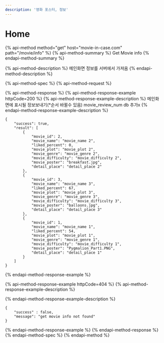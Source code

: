 ```yaml
---
description: '영화 포스터, 정보'
---
```


# Home

{% api-method method="get" host="movie-in-case.com" path="/movie/info" %}
{% api-method-summary %}
Get Movie info
{% endapi-method-summary %}

{% api-method-description %}
 메인화면 정보를 서버에서 가져옴
{% endapi-method-description %}

{% api-method-spec %}
{% api-method-request %}

{% api-method-response %}
{% api-method-response-example httpCode=200 %}
{% api-method-response-example-description %}
메인화면에 표시될 정보보내기\(\*순서 바뀔수 있음\) movie\_review\_num db 추가x
{% endapi-method-response-example-description %}

```
{
    "success": true,
    "result": [
        {
            "movie_id": 2,
            "movie_name": "movie_name 2",
            "liked_percent": 0,
            "movie_plot": "movie_plot 2",
            "movie_genre": "movie_genre 2",
            "movie_difficulty": "movie_difficulty 2",
            "movie_poster": "breakfast.jpg",
            "detail_place": "detail_place 2"
        },
        {
            "movie_id": 3,
            "movie_name": "movie_name 3",
            "liked_percent": 67,
            "movie_plot": "movie_plot 3",
            "movie_genre": "movie_genre 3",
            "movie_difficulty": "movie_difficulty 3",
            "movie_poster": "balloons.jpg",
            "detail_place": "detail_place 3"
        },
        {
            "movie_id": 1,
            "movie_name": "movie_name 1",
            "liked_percent": 54,
            "movie_plot": "movie_plot 1",
            "movie_genre": "movie_genre 1",
            "movie_difficulty": "movie_difficulty 1",
            "movie_poster": "Pygmalion_Part1.PNG",
            "detail_place": "detail_place 1"
        }
    ]
}
```
{% endapi-method-response-example %}

{% api-method-response-example httpCode=404 %}
{% api-method-response-example-description %}

{% endapi-method-response-example-description %}

```
{   
    "success" : false, 
    "message": "get movie info not found"
}
```
{% endapi-method-response-example %}
{% endapi-method-response %}
{% endapi-method-spec %}
{% endapi-method %}



